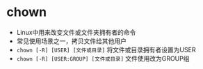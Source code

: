# chown

- Linux中用来改变文件或文件夹拥有者的命令
- 常见使用场景之一，拷贝文件给其他用户
- `chown [-R] [USER] [文件或目录]` 将文件或目录拥有者设置为USER
- `chown [-R] [USER:GROUP] [文件或目录]` 文件使用改为GROUP组